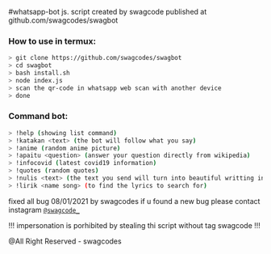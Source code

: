 ﻿#whatsapp-bot js. script created by swagcode published at github.com/swagcodes/swagbot
 
### How to use in termux:
 
```bash
> git clone https://github.com/swagcodes/swagbot
> cd swagbot
> bash install.sh
> node index.js
> scan the qr-code in whatsapp web scan with another device
> done
```

### Command bot:
```bash
> !help (showing list command)
> !katakan <text> (the bot will follow what you say)
> !anime (random anime picture)
> !apaitu <question> (answer your question directly from wikipedia)
> !infocovid (latest covid19 information)
> !quotes (random quotes)
> !nulis <text> (the text you send will turn into beautiful writting in the book)
> !lirik <name song> (to find the lyrics to search for)
```
fixed all bug 08/01/2021 by swagcodes
if u found a new bug please contact instagram [`@swagcode_`](https://www.instagram.com/swagcode_/)

!!! impersonation is porhibited by stealing thi script without tag swagcode !!!

@All Right Reserved - swagcodes
